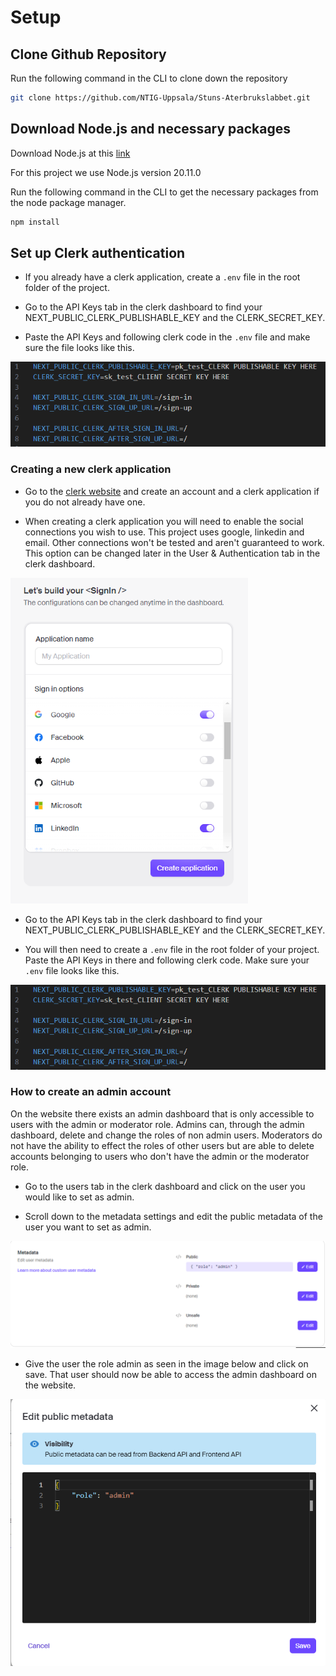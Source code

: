 # Setup

## Clone Github Repository

Run the following command in the CLI to clone down the repository

```bash
git clone https://github.com/NTIG-Uppsala/Stuns-Aterbrukslabbet.git
```

## Download Node.js and necessary packages

Download Node.js at this [link](https://nodejs.org/en/download)

For this project we use Node.js version 20.11.0

Run the following command in the CLI to get the necessary packages from the node package manager.

```bash
npm install
```

## Set up Clerk authentication

- If you already have a clerk application, create a `.env` file in the root folder of the project.

- Go to the API Keys tab in the clerk dashboard to find your NEXT_PUBLIC_CLERK_PUBLISHABLE_KEY and the CLERK_SECRET_KEY.

- Paste the API Keys and following clerk code in the `.env` file and make sure the file looks like this.

![Image of environment file](environment-file.png)

### Creating a new clerk application

- Go to the [clerk website]("https://clerk.com/") and create an account and a clerk application if you do not already have one.

- When creating a clerk application you will need to enable the social connections you wish to use. This project uses google, linkedin and email. Other connections won't be tested and aren't guaranteed to work. This option can be changed later in the User & Authentication tab in the clerk dashboard.

![Image of social connections in clerk](clerk-social-connections.png)

- Go to the API Keys tab in the clerk dashboard to find your NEXT_PUBLIC_CLERK_PUBLISHABLE_KEY and the CLERK_SECRET_KEY.

- You will then need to create a `.env` file in the root folder of your project. Paste the API Keys in there and following clerk code. Make sure your `.env` file looks like this.

![Image of environment file](environment-file.png)

### How to create an admin account

On the website there exists an admin dashboard that is only accessible to users with the admin or moderator role. Admins can, through the admin dashboard, delete and change the roles of non admin users. Moderators do not have the ability to effect the roles of other users but are able to delete accounts belonging to users who don't have the admin or the moderator role.

- Go to the users tab in the clerk dashboard and click on the user you would like to set as admin.

- Scroll down to the metadata settings and edit the public metadata of the user you want to set as admin.

![Metadata settings](metadata-settings.png)

- Give the user the role admin as seen in the image below and click on save. That user should now be able to access the admin dashboard on the website.

![Public metadata](public-metadata.png)
